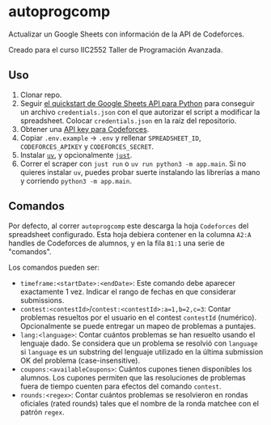 # autoprogcomp

Actualizar un Google Sheets con información de la API de Codeforces.

Creado para el curso IIC2552 Taller de Programación Avanzada.

## Uso

1. Clonar repo.
2. Seguir [el quickstart de Google Sheets API para Python](https://developers.google.com/workspace/sheets/api/quickstart/python) para conseguir un archivo `credentials.json` con el que autorizar el script a modificar la spreadsheet. Colocar `credentials.json` en la raíz del repositorio.
3. Obtener una [API key para Codeforces](https://codeforces.com/settings/api).
4. Copiar `.env.example` -> `.env` y rellenar `SPREADSHEET_ID`, `CODEFORCES_APIKEY` y `CODEFORCES_SECRET`.
5. Instalar [`uv`](https://docs.astral.sh/uv/getting-started/installation/), y opcionalmente [`just`](https://github.com/casey/just?tab=readme-ov-file#installation).
6. Correr el scraper con `just run` o `uv run python3 -m app.main`. Si no quieres instalar `uv`, puedes probar suerte instalando las librerías a mano y corriendo `python3 -m app.main`.

## Comandos

Por defecto, al correr `autoprogcomp` este descarga la hoja `Codeforces` del spreadsheet configurado.
Esta hoja debiera contener en la columna `A2:A` handles de Codeforces de alumnos, y en la fila `B1:1` una serie de "comandos".

Los comandos pueden ser:

- `timeframe:<startDate>:<endDate>`: Este comando debe aparecer exactamente 1 vez. Indicar el rango de fechas en que considerar submissions.
- `contest:<contestId>`/`contest:<contestId>:a=1,b=2,c=3`: Contar problemas resueltos por el usuario en el contest `contestId` (numérico). Opcionalmente se puede entregar un mapeo de problemas a puntajes.
- `lang:<language>`: Contar cuántos problemas se han resuelto usando el lenguaje dado. Se considera que un problema se resolvió con `language` si `language` es un substring del lenguaje utilizado en la última submission OK del problema (case-insensitive).
- `coupons:<availableCoupons>`: Cuántos cupones tienen disponibles los alumnos. Los cupones permiten que las resoluciones de problemas fuera de tiempo cuenten para efectos del comando `contest`.
- `rounds:<regex>`: Contar cuántos problemas se resolvieron en rondas oficiales (rated rounds) tales que el nombre de la ronda matchee con el patrón `regex`.
